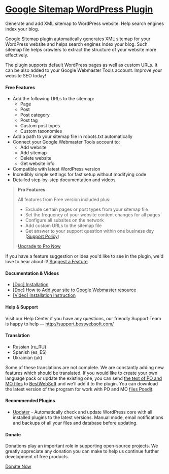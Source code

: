 <a href="http://bestwebsoft.com/products/wordpress/plugins/google-sitemap/" target=_blank>Google Sitemap WordPress Plugin</a>
========================

Generate and add XML sitemap to WordPress website. Help search engines index your blog.

<p>Google Sitemap plugin automatically generates XML sitemap for your WordPress website and helps search engines index your blog. Such sitemap file helps crawlers to extract the structure of your website more effectively.</p>

<p>The plugin supports default WordPress pages as well as custom URLs. It can be also added to your Google Webmaster Tools account. Improve your website SEO today!</p>


<div class='video'></div>


<h4>Free Features</h4>

<ul>
<li>Add the following URLs to the sitemap:

<ul>
<li>Page</li>
<li>Post</li>
<li>Post category</li>
<li>Post tag</li>
<li>Custom post types</li>
<li>Custom taxonomies</li>
</ul></li>
<li>Add a path to your sitemap file in robots.txt automatically</li>
<li>Connect your Google Webmaster Tools account to:

<ul>
<li>Add website</li>
<li>Add sitemap</li>
<li>Delete website</li>
<li>Get website info</li>
</ul></li>
<li>Compatible with latest WordPress version</li>
<li>Incredibly simple settings for fast setup without modifying code</li>
<li>Detailed step-by-step documentation and videos</li>
</ul>

<blockquote>
  <p><strong>Pro Features</strong></p>
  
  <p>All features from Free version included plus:</p>
  
  <ul>
  <li>Exclude certain pages or post types from your sitemap file</li>
  <li>Set the frequency of your website content changes for all pages</li>
  <li>Configure all subsites on the network</li>
  <li>Add custom URLs to the sitemap file</li>
  <li>Get answer to your support question within one business day (<a href="http://bestwebsoft.com/support-policy/">Support Policy</a>)</li>
  </ul>
  
  <p><a href="http://bestwebsoft.com/products/wordpress/plugins/google-sitemap/?k=8b735c0f7ca51187b5062d5e4f40058b">Upgrade to Pro Now</a></p>
</blockquote>

<p>If you have a feature suggestion or idea you'd like to see in the plugin, we'd love to hear about it! <a href="http://support.bestwebsoft.com/hc/en-us/requests/new">Suggest a Feature</a></p>

<h4>Documentation &#38; Videos</h4>

<ul>
<li><a href="https://docs.google.com/document/d/1jceJFwgGYcrKQBm_FZSuLnH_weK4_ffCn7f68F_vgW8/">[Doc] Installation</a></li>
<li><a href="https://docs.google.com/document/d/1VOJx_OaasVskCqi9fsAbUmxfsckoagPU5Py97yjha9w/">[Doc] How to Add your site to Google Webmaster resource</a></li>
<li><a href="http://www.youtube.com/watch?v=NKlAnFTzNrQ">[Video] Installation Instruction</a></li>
</ul>

<h4>Help &#38; Support</h4>

<p>Visit our Help Center if you have any questions, our friendly Support Team is happy to help &#8212; <a href="http://support.bestwebsoft.com/">http://support.bestwebsoft.com/</a></p>

<h4>Translation</h4>

<ul>
<li>Russian (ru_RU)</li>
<li>Spanish (es_ES)</li>
<li>Ukrainian (uk)</li>
</ul>

<p>Some of these translations are not complete. We are constantly adding new features which should be translated. If you would like to create your own language pack or update the existing one, you can send <a href="http://codex.wordpress.org/Translating_WordPress">the text of PO and MO files</a> to <a href="http://support.bestwebsoft.com/hc/en-us/requests/new">BestWebSoft</a> and we'll add it to the plugin. You can download the latest version of the program for work with PO and MO <a href="http://www.poedit.net/download.php">files Poedit</a>.</p>

<h4>Recommended Plugins</h4>

<ul>
<li><a href="http://bestwebsoft.com/products/wordpress/plugins/updater/?k=4b7b8eac2b35e12eaa2d51359f49cfb2">Updater</a> - Automatically check and update WordPress core with all installed plugins to the latest versions. Manual mode, email notifications and backups of all your files and database before updating.</li>
</ul>

<h4>Donate</h4>

<p>Donations play an important role in supporting open-source projects. We greatly appreciate any donation you can make to help us continue further development of free products.</p>

<p><a href="http://bestwebsoft.com/donate/">Donate Now</a></p>